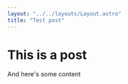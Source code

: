 ```yaml
---
layout: "../../layouts/Layout.astro"
title: "Test post"
---
```


# This is a post

And here's some content
